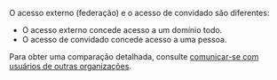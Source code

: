 O acesso externo (federação) e o acesso de convidado são diferentes:

- O acesso externo concede acesso a um domínio todo.
- O acesso de convidado concede acesso a uma pessoa. 


Para obter uma comparação detalhada, consulte [comunicar-se com usuários de outras organizações](../communicate-with-users-from-other-organizations.md).
